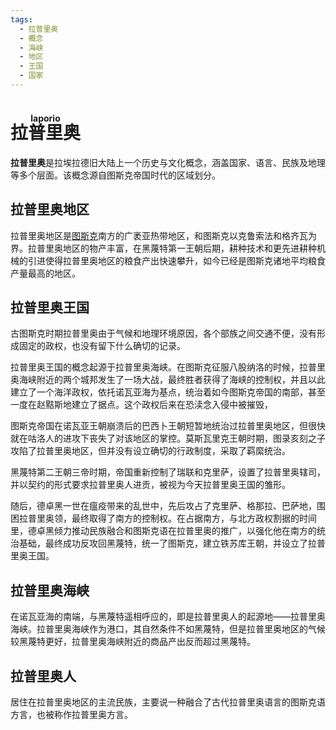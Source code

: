 ```yaml
---
tags:
  - 拉普里奥
  - 概念
  - 海峡
  - 地区
  - 王国
  - 国家
---
```


# <ruby>拉普里奥<rt>laporio</rt></ruby>

**拉普里奥**是拉埃拉德旧大陆上一个历史与文化概念，涵盖国家、语言、民族及地理等多个层面。该概念源自图斯克帝国时代的区域划分。

## 拉普里奥地区

拉普里奥地区是[图斯克](图斯克.md)南方的广袤亚热带地区，和图斯克以克鲁索法和格齐瓦为界。拉普里奥地区的物产丰富，在黑蔑特第一王朝后期，耕种技术和更先进耕种机械的引进使得拉普里奥地区的粮食产出快速攀升，如今已经是图斯克诸地平均粮食产量最高的地区。

## 拉普里奥王国

古图斯克时期拉普里奥由于气候和地理环境原因，各个部族之间交通不便，没有形成固定的政权，也没有留下什么确切的记录。

拉普里奥王国的概念起源于拉普里奥海峡。在图斯克征服八股纳洛的时候，拉普里奥海峡附近的两个城邦发生了一场大战，最终胜者获得了海峡的控制权，并且以此建立了一个海洋政权，依托诺瓦亚海为基点，统治着如今图斯克帝国的南部，甚至一度在赵黠斯地建立了据点。这个政权后来在恐渎念入侵中被摧毁，

图斯克帝国在诺瓦亚王朝崩溃后的巴西卜王朝短暂地统治过拉普里奥地区，但很快就在咕洛人的进攻下丧失了对该地区的掌控。莫斯瓦里克王朝时期，图录亥刻之子攻陷了拉普里奥地区，但并没有设立确切的行政制度，采取了羁縻统治。

黑蔑特第二王朝三帝时期，帝国重新控制了瑞联和克里萨，设置了拉普里奥辖司，并以契约的形式要求拉普里奥人进贡，被视为今天拉普里奥王国的雏形。

随后，德卓黑一世在瘟疫带来的乱世中，先后攻占了克里萨、格那拉、巴萨地，围困拉普里奥领，最终取得了南方的控制权。在占据南方，与北方政权割据的时间里，德卓黑倾力推动民族融合和图斯克语在拉普里奥的推广，以强化他在南方的统治基础，最终成功反攻回黑蔑特，统一了图斯克，建立铁苏库王朝，并设立了拉普里奥王国。

## 拉普里奥海峡

在诺瓦亚海的南端，与黑蔑特遥相呼应的，即是拉普里奥人的起源地——拉普里奥海峡。拉普里奥海峡作为港口，其自然条件不如黑蔑特，但是拉普里奥地区的气候较黑蔑特更好，拉普里奥海峡附近的商品产出反而超过黑蔑特。

## 拉普里奥人

居住在拉普里奥地区的主流民族，主要说一种融合了古代拉普里奥语言的图斯克语方言，也被称作拉普里奥方言。
